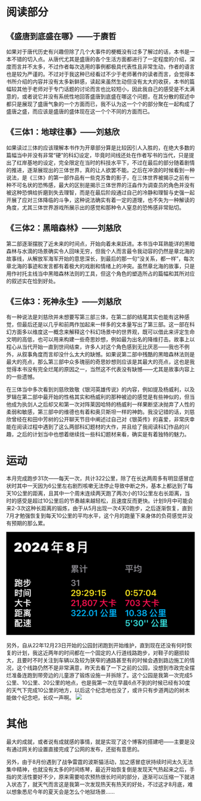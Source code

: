 # 阅读部分

## 《盛唐到底盛在哪》——于赓哲

如果对于唐代历史有兴趣但除了几个大事件的梗概没有过多了解过的话，本书是一本不错的切入点。从唐代尤其是盛唐的各个生活方面都进行了一定程度的介绍，深度而言并不太多，不过作者每次选用的事例都极具代表性且非常生动，作者的语言也是较为严谨的。不过对于我这种已经看过不少于老师著作的读者而言，会觉得本书所介绍的内容并没有太多新鲜感，读起来虽然生动但没有太大的收获，本书的篇幅较其他于老师对于专门话题的讨论而言也比较短小，因此我自己的感受是不太满意的，或者说它并没有系统性地回答盛唐到底盛在哪这个问题，在其分散的叙述中都只是展现了盛唐气象的一个方面而已，我不认为这一个个的部分聚在一起构成了盛唐之盛，而应该是盛唐的盛体现在这一个个不同的方面而已。


## 《三体1：地球往事》——刘慈欣

如果读过三体的应该理解本书作为开章部分算是比较因引人入胜的，在绝大多数的篇幅当中并没有非常“硬”的科幻设定，毕竟时间线还处在作者写书的当代，只是提出了红岸基地的设定，完全限定在当时的科技水平下，不过在最后的部分随着剧情的推进，逐渐展现出的三体世界，真的让人欲罢不能。之后在冲浪的时候看到一种说法，是《三体》的第一部作品有一些克苏鲁的影子，在三体世界被揭示之前有一种不可名状的恐怖感，最大的区别是揭示三体世界的汪淼作为调查员的角色并没有被这种恐惧给折磨到失去理智，而是在最后阶段通过自己的冷静和理智与史强一起开展了应对三体降临的斗争，这种说法确实有着一定的道理，也不失为一种解读的角度，尤其三体世界游戏所展示出的感觉和那种令人窒息的恐怖感非常贴切。

## 《三体2：黑暗森林》——刘慈欣

第二部逐渐摆脱了近未来的时间点，开始向着未来跃进。本书当中耳熟能详的黑暗森林与水滴的场景确实令人回味无穷，但我个人而言最令我动容的仍然是章北海的故事线，从解放军海军开始的意思深长，到最后的那一句“没关系，都一样”，每次章北海的事迹和发言都有着极大的戏剧和情绪上的冲突。虽然章北海的故事，只是用作衬托主线当中黑暗森林法则的工具，但这个角色的塑造所占的篇幅和其所对应的叙述实在恰到好处。

## 《三体3：死神永生》——刘慈欣

有一种说法是刘慈欣并未想要写第三部三体，在第二部的结尾其实也能有这种感觉，但最后还是以几乎和前两作加起来一样多的文本量写出了第三部。这一部在科幻方面多以维度这一概念来解释这个科幻场景中的世界观，既可以借此来评定生命文明的高低，也可以用来构建一些奇思妙想，例如最为出名的降维打击。故事上以程心从当代开始一直到世间结束，许多人对这个角色感到无比厌恶——我也不例外，从叙事角度而言却没什么太大的缺憾。如果说第二部中残酷的黑暗森林法则是最大的亮点，那么第三部中众多瑰丽的奇思妙想则应该是其最大的亮点，这也是我觉得本书没有完全烂尾的原因之一，当然这不代表没有缺憾——尤其是故事内容上的一些遗憾。

在三体当中多次看到刘慈欣致敬《银河英雄传说》的内容，例如提及杨威利，以及罗辑在第二部中最开始的性格其实和杨威利的那种被迫的感觉是有些神似的，但当他成为执剑人之后却又和第一次对阵莱因哈特的杨威利一样果断坚决抛弃了人性的柔弱和敏感，第三部中的维德也有着和奥贝斯坦一样的神韵。我没记错的话，刘慈欣曾经在和田中芳树的公开聊天节目中阐述过自己对《银英传》的喜爱，非常庆幸能在阅读过程中遇到了这么两部科幻题材的大作，并且给了我阅读科幻作品的兴趣，之后的计划当中也想着继续找一些科幻题材来看，确实是有着独特的魅力。

# 运动

本月完成跑步31次——每天一次，共计322公里，除了在长达两周多有明显感冒症状时其中一天因为6公里左右剧烈咳嗽无法停止导致中断之外，基本上都达到了每天10公里的距离，且其中一个周末连续两天跑了两次小的13公里左右长距离，当时的感受是超过10公里后的节奏越来越轻松，且速度反而更快。计划9月中可能会来2-3次这种长距离的锻炼，由于从5月出现一次4天0跑步，之后逐渐恢复，直到7月才勉强恢复到每天10公里的平均水平，这个月的跑量下来身体的负荷感觉并没有预期的那么累。

![](https://raw.githubusercontent.com/vannear/olikonimgbed/main/20241107154402.png)

另外，自从22年12月23日开始的公园封闭跑到开始维护，直到现在还没有何时恢复的计划，我这近两年的时间都在一个固定的人行道线路跑步，对鞋子的磨损较大，且要时不时关注到车辆以及较为狭窄的通路甚至有的时候会遇到路边施工的情况，这个线路仍然不是非常满意，昨天去看了一下之前的公园，没想到市政完全摆烂准备连跑到带旁边的儿童游了锻炼设施一并拆除了。这个公园是我第一次完成5公里、10公里、20公里的地点，也是我第一次在早晨6点不到的时候已经有30度的天气下完成10公里的地方，以后这个纪念地也没了，或许只有步道两边的树木能做个纪念吧，长叹一声啊。
![](https://raw.githubusercontent.com/vannear/olikonimgbed/main/20241107154432.png)

# 其他

最大的成就，或者说有成就感的事情，就是实现了这个博客的搭建吧——主要是没有通过网关的设置直接完成了公网的发布，还挺有意思的。

另外，由于8月份遇到了战争雷霆的波斯猫活动，加之感冒症状持续时间太久无法集中精神，也就没有太多的时间练琴，最近开始恢复倒是发现天气热起来之后，手指的灵活性要好不少，原来需要哈农预热很长时间的部分，逐渐可以压缩一下就进入状态了，就天气而言这是我第一次发现热天有热天的好处，不过这才8月底，难以想象悉尼今年的夏天会是怎么个地狱场景……